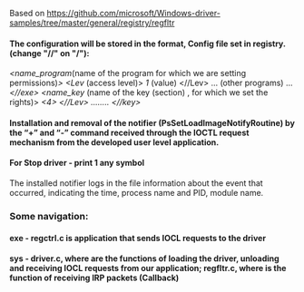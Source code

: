 Based on https://github.com/microsoft/Windows-driver-samples/tree/master/general/registry/regfltr
      
#### The configuration will be stored in the format, Config file set in registry.(change "//" on "/"):
*<exe><name_program*(name of the program for which we are setting permissions)*> <Lev* (access level)> *1* (value) <//Lev> ... (other programs) 
... *<//exe> <key> <name_key* (name of the key (section) , for which we set the rights)> *<Lev> <4> <//Lev> ........ <//key>*
#### Installation and removal of the notifier (PsSetLoadImageNotifyRoutine) by the “+” and “-” command received through the IOCTL request mechanism from the developed user level application. 
#### For Stop driver - print 1 any symbol
The installed notifier logs in the file information about the event that occurred, indicating the time, process name and PID, module name.
### Some navigation:
#### exe - regctrl.c is application that sends IOCL requests to the driver
#### sys - driver.c, where are the functions of loading the driver, unloading and receiving IOCL requests from our application; regfltr.c, where is the function of receiving IRP packets (Callback)
